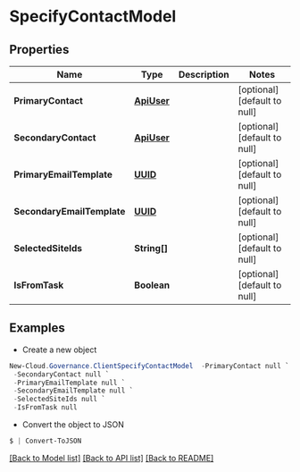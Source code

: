 # SpecifyContactModel
## Properties

Name | Type | Description | Notes
------------ | ------------- | ------------- | -------------
**PrimaryContact** | [**ApiUser**](ApiUser.md) |  | [optional] [default to null]
**SecondaryContact** | [**ApiUser**](ApiUser.md) |  | [optional] [default to null]
**PrimaryEmailTemplate** | [**UUID**](UUID.md) |  | [optional] [default to null]
**SecondaryEmailTemplate** | [**UUID**](UUID.md) |  | [optional] [default to null]
**SelectedSiteIds** | **String[]** |  | [optional] [default to null]
**IsFromTask** | **Boolean** |  | [optional] [default to null]

## Examples

- Create a new object
```powershell
New-Cloud.Governance.ClientSpecifyContactModel  -PrimaryContact null `
 -SecondaryContact null `
 -PrimaryEmailTemplate null `
 -SecondaryEmailTemplate null `
 -SelectedSiteIds null `
 -IsFromTask null
```

- Convert the object to JSON
```powershell
$ | Convert-ToJSON
```


[[Back to Model list]](../README.md#documentation-for-models) [[Back to API list]](../README.md#documentation-for-api-endpoints) [[Back to README]](../README.md)

